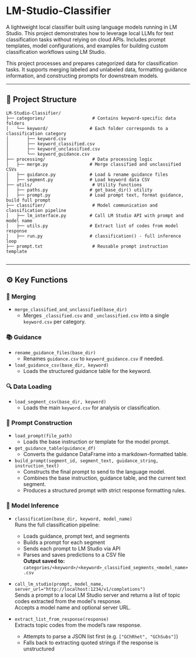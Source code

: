 # LM-Studio-Classifier
A lightweight local classifier built using language models running in LM Studio. This project demonstrates how to leverage local LLMs for text classification tasks without relying on cloud APIs. Includes prompt templates, model configurations, and examples for building custom classification workflows using LM Studio.

This project processes and prepares categorized data for classification tasks. It supports merging labeled and unlabeled data, formatting guidance information, and constructing prompts for downstream models.

---

## 📁 Project Structure

```text
LM-Studio-Classifier/
├── categories/                  # Contains keyword-specific data folders
│   └── keyword/                # Each folder corresponds to a classification category
│       ├── keyword.csv
│       ├── keyword_classified.csv
│       ├── keyword_unclassified.csv
│       └── keyword_guidance.csv
├── processing/                  # Data processing logic
│   ├── merge.py                # Merge classified and unclassified CSVs
│   ├── guidance.py             # Load & rename guidance files
│   ├── segment.py              # Load keyword data CSV
├── utils/                       # Utility functions
│   ├── paths.py                # get_base_dir() utility
│   ├── prompt.py               # Load prompt text, format guidance, build full prompt
├── classifier/                  # Model communication and classification pipeline
│   ├── lm_interface.py         # Call LM Studio API with prompt and model name
│   ├── utils.py                # Extract list of codes from model response
│   ├── run.py                  # classification() - full inference loop
├── prompt.txt                   # Reusable prompt instruction template


```

---

## ⚙️ Key Functions

### 🔄 Merging
- `merge_classified_and_unclassified(base_dir)`
  - Merges `_classified.csv` and `_unclassified.csv` into a single `keyword.csv` per category.
  
### 📚 Guidance
- `rename_guidance_files(base_dir)`
  - Renames `guidance.csv` to `keyword_guidance.csv` if needed.
- `load_guidance_csv(base_dir, keyword)`
  - Loads the structured guidance table for the keyword.

### 🔍 Data Loading
- `load_segment_csv(base_dir, keyword)`
  - Loads the main `keyword.csv` for analysis or classification.

### 🧠 Prompt Construction
- `load_prompt(file_path)`
  - Loads the base instruction or template for the model prompt.
- `get_guidance_table(guidance_df)`
  - Converts the guidance DataFrame into a markdown-formatted table.
- `build_prompt(segment_id, segment_text, guidance_string, instruction_text)`
  - Constructs the final prompt to send to the language model.
  - Combines the base instruction, guidance table, and the current text segment.
  - Produces a structured prompt with strict response formatting rules.

### 🤖 Model Inference
- `classification(base_dir, keyword, model_name)`  
  Runs the full classification pipeline:
  - Loads guidance, prompt text, and segments
  - Builds a prompt for each segment
  - Sends each prompt to LM Studio via API
  - Parses and saves predictions to a CSV file  
  **Output saved to:**  
  `categories/<keyword>/<keyword>_classified_segments_<model_name>.csv`

- `call_lm_studio(prompt, model_name, server_url="http://localhost:1234/v1/completions")`  
  Sends a prompt to a local LM Studio server and returns a list of topic codes extracted from the model's response.  
  Accepts a model name and optional server URL.

- `extract_list_from_response(response)`  
  Extracts topic codes from the model’s raw response.  
  - Attempts to parse a JSON list first (e.g. `["GChRhet", "GChSubs"]`)  
  - Falls back to extracting quoted strings if the response is unstructured
